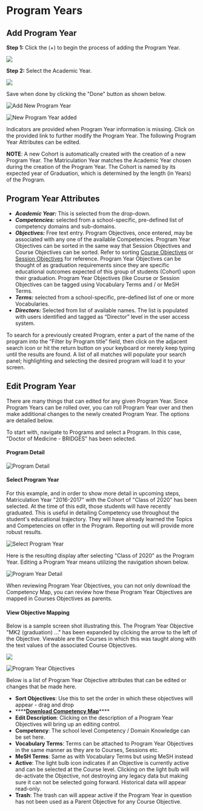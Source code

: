 # Program Years

## **Add Program Year**

**Step 1:** Click the \(+\) to begin the process of adding the Program Year.

![](../.gitbook/assets/screen-shot-2021-09-15-at-5.19.07-pm.png)

**Step 2:** Select the Academic Year.

![](../.gitbook/assets/screen-shot-2021-09-15-at-5.25.38-pm.png)

Save when done by clicking the "Done" button as shown below.

![Add New Program Year](../.gitbook/assets/screen-shot-2021-09-15-at-5.15.16-pm.png)

![New Program Year added](../.gitbook/assets/screen-shot-2021-09-15-at-5.42.17-pm.png)

Indicators are provided when Program Year information is missing. Click on the provided link to further modify the Program Year. The following Program Year Attributes can be edited.

**NOTE**: A new Cohort is automatically created with the creation of a new Program Year. The Matriculation Year matches the Academic Year chosen during the creation of the Program Year. The Cohort is named by its expected year of Graduation, which is determined by the length \(in Years\) of the Program.

## Program Year Attributes

* _**Academic Year:**_ This is selected from the drop-down.
* _**Competencies:**_ selected from a school-specific, pre-defined list of competency domains and sub-domains.
* _**Objectives:**_ Free text entry. Program Objectives, once entered, may be associated with any one of the available Competencies. Program Year Objectives can be sorted in the same way that Session Objectives and Course Objectives can be sorted. Refer to sorting [Course Objectives](../courses-and-sessions/courses/sort-objectives.md) or [Session Objectives](../courses-and-sessions/sessions/sort-objectives.md) for reference. Program Year Objectives can be thought of as graduation requirements since they are specific educational outcomes expected of this group of students \(Cohort\) upon their graduation. Program Year Objectives \(like Course or Session Objectives can be tagged using Vocabulary Terms and / or MeSH Terms.
* _**Terms:**_ selected from a school-specific, pre-defined list of one or more Vocabularies.
* _**Directors:**_ Selected from list of available names. The list is populated with users identified and tagged as “Director” level in the user access system.

To search for a previously created Program, enter a part of the name of the program into the “Filter by Program title” field, then click on the adjacent search icon or hit the return button on your keyboard or merely keep typing until the results are found. A list of all matches will populate your search panel; highlighting and selecting the desired program will load it to your screen.

## Edit Program Year

There are many things that can edited for any given Program Year. Since Program Years can be rolled over, you can roll Program Year over and then make additional changes to the newly created Program Year. The options are detailed below.

To start with, navigate to Programs and select a Program. In this case, "Doctor of Medicine - BRIDGES" has been selected.

#### Program Detail

![Program Detail](../.gitbook/assets/programs1.png)

#### Select Program Year

For this example, and in order to show more detail in upcoming steps, Matriculation Year "2016-2017" with the Cohort of "Class of 2020" has been selected. At the time of this edit, those students will have recently graduated. This is useful in detailing Competency use throughout the student's educational trajectory. They will have already learned the Topics and Competencies on offer in the Program. Reporting out will provide more robust results.

![Select Program Year](../.gitbook/assets/programs2.png)

Here is the resulting display after selecting "Class of 2020" as the Program Year. Editing a Program Year means utilizing the navigation shown below. 

![Program Year Detail](../.gitbook/assets/py2.png)

When reviewing Program Year Objectives, you can not only download the Competency Map, you can review how these Program Year Objectives are mapped in Courses Objectives as parents.

#### View Objective Mapping

Below is a sample screen shot illustrating this. The Program Year Objective "MK2 \(graduation\) ..." has been expanded by clicking the arrow to the left of the Objective. Viewable are the Courses in which this was taught along with the text values of the associated Course Objectives.

![](../.gitbook/assets/pyobj1.png)

![Program Year Objectives](../.gitbook/assets/py3.png)

Below is a list of Program Year Objective attributes that can be edited or changes that be made here.

* **Sort Objectives**: Use this to set the order in which these objectives will appear - drag and drop
* \*\*\*\*[**Download Competency Map**](https://iliosproject.gitbook.io/ilios-user-guide/programs/competency-map-download)\*\*\*\*
* **Edit Description**: Clicking on the description of a Program Year Objectives will bring up an editing control.
* **Competency**: The school level Competency / Domain Knowledge can be set here.
* **Vocabulary Terms**: Terms can be attached to Program Year Objectives in the same manner as they are to Courses, Sessions etc.
* **MeSH Terms**: Same as with Vocabulary Terms but using MeSH instead
* **Active**: The light bulb icon indicates if an Objective is currently active and can be selected at the Course level. Clicking on the light bulb will de-activate the Objective, not destroying any legacy data but making sure it can not be selected going forward. Historical data will appear read-only.
* **Trash**: The trash can will appear active if the Program Year in question has not been used as a Parent Objective for any Course Objective.









